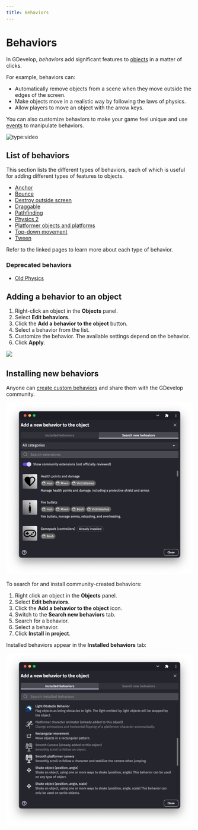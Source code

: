 ```yaml
---
title: Behaviors
---
```

# Behaviors

In GDevelop, _behaviors_ add significant features to [objects](/gdevelop5/objects) in a matter of clicks.

For example, behaviors can:

* Automatically remove objects from a scene when they move outside the edges of the screen.
* Make objects move in a realistic way by following the laws of physics.
* Allow players to move an object with the arrow keys.

You can also customize behaviors to make your game feel unique and use [events](/gdevelop5/events) to manipulate behaviors.

![type:video](https://www.youtube.com/embed/-U8WFcpUmMg)

## List of behaviors

This section lists the different types of behaviors, each of which is useful for adding different types of features to objects.

- [Anchor](/gdevelop5/behaviors/anchor)
- [Bounce](/gdevelop5/behaviors/bounce)
- [Destroy outside screen](/gdevelop5/behaviors/destroyoutside)
- [Draggable](/gdevelop5/behaviors/draggable)
- [Pathfinding](/gdevelop5/behaviors/pathfinding)
- [Physics 2](/gdevelop5/behaviors/physics2)
- [Platformer objects and platforms](/gdevelop5/behaviors/platformer)
- [Top-down movement](/gdevelop5/behaviors/topdown)
- [Tween](/gdevelop5/behaviors/tween)

Refer to the linked pages to learn more about each type of behavior.

### Deprecated behaviors

- [Old Physics](/gdevelop5/behaviors/physics)

## Adding a behavior to an object

1. Right-click an object in the **Objects** panel.
2. Select **Edit behaviors**.
3. Click the **Add a behavior to the object** button.
4. Select a behavior from the list.
5. Customize the behavior. The available settings depend on the behavior.
6. Click **Apply**.

![](/gdevelop5/behaviors-demo-create.gif)

## Installing new behaviors

Anyone can [create custom behaviors](/gdevelop5/behaviors/events-based-behaviors) and share them with the GDevelop community.

![](pasted/20230305-104957.png)

To search for and install community-created behaviors:

1. Right click an object in the **Objects** panel.
2. Select **Edit behaviors**.
3. Click the **Add a behavior to the object** icon.
4. Switch to the **Search new behaviors** tab.
5. Search for a behavior.
6. Select a behavior.
7. Click **Install in project**.

Installed behaviors appear in the **Installed behaviors** tab:

![](pasted/20230305-105029.png)
